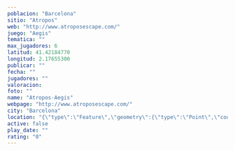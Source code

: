 ```yaml
---
poblacion: "Barcelona"
sitio: "Atropos"
web: "http://www.atroposescape.com/"
juego: "Aegis"
tematica: ""
max_jugadores: 6
latitud: 41.42184770
longitud: 2.17655300
publicar: ""
fecha: ""
jugadores: ""
valoracion: 
foto: ""
name: "Atropos-Aegis"
webpage: "http://www.atroposescape.com/"
city: "Barcelona"
location: "{\"type\":\"Feature\",\"geometry\":{\"type\":\"Point\",\"coordinates\":[2.176553,41.4218477]}}"
active: false
play_date: ""
rating: "0"
---
```


